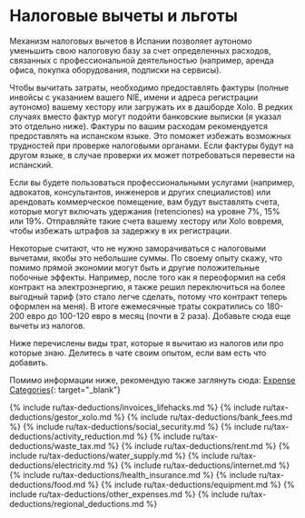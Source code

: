 # Налоговые вычеты и льготы

Механизм налоговых вычетов в Испании позволяет аутономо уменьшить свою налоговую базу за счет определенных расходов,
связанных с профессиональной деятельностью (например, аренда офиса, покупка оборудования, подписки на сервисы).

Чтобы вычитать затраты, необходимо предоставлять фактуры (полные инвойсы с указанием вашего NIE, имени и адреса
регистрации аутономо) вашему хестору или загружать их в дашборде Xolo. В редких случаях вместо фактур могут подойти
банковские выписки (я указал это отдельно ниже). Фактуры по вашим расходам рекомендуется предоставлять на испанском
языке. Это поможет избежать возможных трудностей при проверке налоговыми органами. Если фактуры будут на другом 
языке, в случае проверки их может потребоваться перевести на испанский.

Если вы будете пользоваться профессиональными услугами (например, адвокатов, консультантов, инженеров и других
специалистов) или арендовать коммерческое помещение, вам будут выставлять счета, которые могут включать удержания
(retenciones) на уровне 7%, 15% или 19%. Отправляйте такие счета вашему хестору или Xolo вовремя, чтобы избежать
штрафов за задержку в их регистрации.

Некоторые считают, что не нужно заморачиваться с налоговыми вычетами, якобы это небольшие суммы. По своему опыту скажу,
что помимо прямой экономии могут быть и другие положительные побочные эффекты. Например, после того как я
переоформил на себя контракт на электроэнергию, я также решил переключиться на более выгодный тариф (это стало легче
сделать, потому что контракт теперь оформлен на меня). В итоге ежемесячные траты сократились со 180-200 евро до 100-120
евро в месяц (почти в 2 раза). Добавьте сюда еще вычеты из налогов.

Ниже перечислены виды трат, которые я вычитаю из налогов или про которые знаю. Делитесь в чате своим опытом, если
вам есть что добавить.

Помимо информации ниже, рекомендую также заглянуть
сюда: [Expense Categories](https://www.xolo.io/es-en/faq/xolo-spain/category/all-you-can-deduct-as-a-freelancer-in-spain/subcategory/expense-categories){:
target="_blank"}

{% include ru/tax-deductions/invoices_lifehacks.md %}
{% include ru/tax-deductions/gestor_xolo.md %}
{% include ru/tax-deductions/bank_fees.md %}
{% include ru/tax-deductions/social_security.md %}
{% include ru/tax-deductions/activity_reduction.md %}
{% include ru/tax-deductions/waste_tax.md %}
{% include ru/tax-deductions/rent.md %}
{% include ru/tax-deductions/water_supply.md %}
{% include ru/tax-deductions/electricity.md %}
{% include ru/tax-deductions/internet.md %}
{% include ru/tax-deductions/health_insurance.md %}
{% include ru/tax-deductions/food.md %}
{% include ru/tax-deductions/equipment.md %}
{% include ru/tax-deductions/other_expenses.md %}
{% include ru/tax-deductions/regional_deductions.md %}
